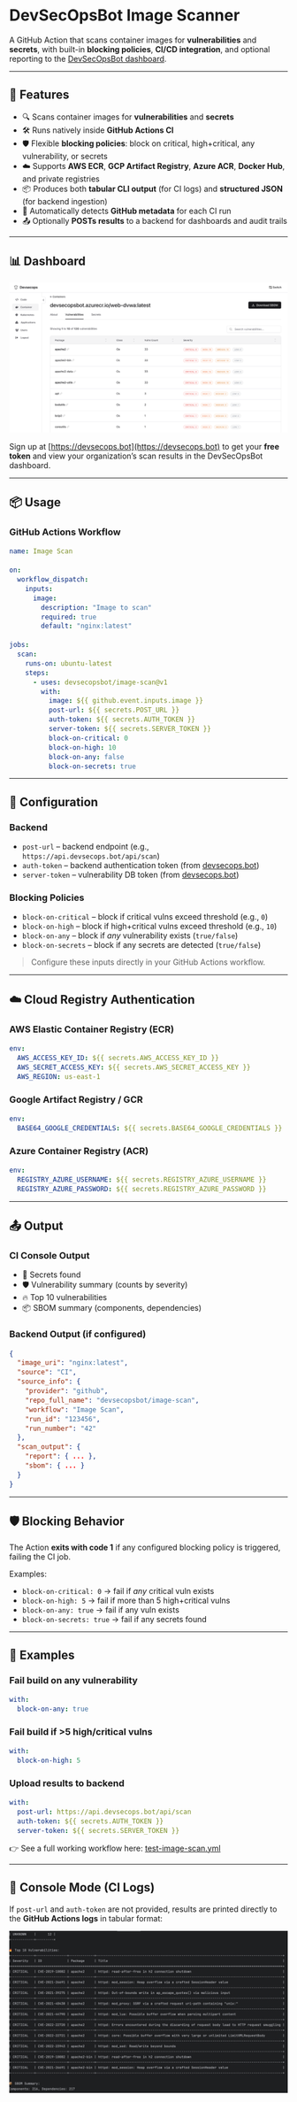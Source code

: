 # DevSecOpsBot Image Scanner

A GitHub Action that scans container images for **vulnerabilities** and **secrets**, with built-in **blocking policies**, **CI/CD integration**, and optional reporting to the [DevSecOpsBot dashboard](https://devsecops.bot).

---

## 🚀 Features

* 🔍 Scans container images for **vulnerabilities** and **secrets**
* 🛠️ Runs natively inside **GitHub Actions CI**
* 🛡️ Flexible **blocking policies**: block on critical, high+critical, any vulnerability, or secrets
* ☁️ Supports **AWS ECR**, **GCP Artifact Registry**, **Azure ACR**, **Docker Hub**, and private registries
* 📦 Produces both **tabular CLI output** (for CI logs) and **structured JSON** (for backend ingestion)
* 🯞 Automatically detects **GitHub metadata** for each CI run
* 📤 Optionally **POSTs results** to a backend for dashboards and audit trails

---

## 📊 Dashboard

![Dashboard](images/dashboard.png)

Sign up at [https://devsecops.bot](https://devsecops.bot) to get your **free token** and view your organization’s scan results in the DevSecOpsBot dashboard.

---

## 📦 Usage

### GitHub Actions Workflow

```yaml
name: Image Scan

on:
  workflow_dispatch:
    inputs:
      image:
        description: "Image to scan"
        required: true
        default: "nginx:latest"

jobs:
  scan:
    runs-on: ubuntu-latest
    steps:
      - uses: devsecopsbot/image-scan@v1
        with:
          image: ${{ github.event.inputs.image }}
          post-url: ${{ secrets.POST_URL }}
          auth-token: ${{ secrets.AUTH_TOKEN }}
          server-token: ${{ secrets.SERVER_TOKEN }}
          block-on-critical: 0
          block-on-high: 10
          block-on-any: false
          block-on-secrets: true
```

---

## 🔧 Configuration

### Backend

* `post-url` – backend endpoint (e.g., `https://api.devsecops.bot/api/scan`)
* `auth-token` – backend authentication token (from [devsecops.bot](https://devsecops.bot))
* `server-token` – vulnerability DB token (from [devsecops.bot](https://devsecops.bot))

### Blocking Policies

* `block-on-critical` – block if critical vulns exceed threshold (e.g., `0`)
* `block-on-high` – block if high+critical vulns exceed threshold (e.g., `10`)
* `block-on-any` – block if *any* vulnerability exists (`true/false`)
* `block-on-secrets` – block if any secrets are detected (`true/false`)

> Configure these inputs directly in your GitHub Actions workflow.

---

## ☁️ Cloud Registry Authentication

### AWS Elastic Container Registry (ECR)

```yaml
env:
  AWS_ACCESS_KEY_ID: ${{ secrets.AWS_ACCESS_KEY_ID }}
  AWS_SECRET_ACCESS_KEY: ${{ secrets.AWS_SECRET_ACCESS_KEY }}
  AWS_REGION: us-east-1
```

### Google Artifact Registry / GCR

```yaml
env:
  BASE64_GOOGLE_CREDENTIALS: ${{ secrets.BASE64_GOOGLE_CREDENTIALS }}
```

### Azure Container Registry (ACR)

```yaml
env:
  REGISTRY_AZURE_USERNAME: ${{ secrets.REGISTRY_AZURE_USERNAME }}
  REGISTRY_AZURE_PASSWORD: ${{ secrets.REGISTRY_AZURE_PASSWORD }}
```

---

## 📤 Output

### CI Console Output

* 🔐 Secrets found
* 🛡️ Vulnerability summary (counts by severity)
* 🔥 Top 10 vulnerabilities
* 📦 SBOM summary (components, dependencies)

### Backend Output (if configured)

```json
{
  "image_uri": "nginx:latest",
  "source": "CI",
  "source_info": {
    "provider": "github",
    "repo_full_name": "devsecopsbot/image-scan",
    "workflow": "Image Scan",
    "run_id": "123456",
    "run_number": "42"
  },
  "scan_output": {
    "report": { ... },
    "sbom": { ... }
  }
}
```

---

## 🛡️ Blocking Behavior

The Action **exits with code 1** if any configured blocking policy is triggered, failing the CI job.

Examples:

* `block-on-critical: 0` → fail if *any* critical vuln exists
* `block-on-high: 5` → fail if more than 5 high+critical vulns
* `block-on-any: true` → fail if any vuln exists
* `block-on-secrets: true` → fail if any secrets found

---

## 🔖 Examples

### Fail build on any vulnerability

```yaml
with:
  block-on-any: true
```

### Fail build if >5 high/critical vulns

```yaml
with:
  block-on-high: 5
```

### Upload results to backend

```yaml
with:
  post-url: https://api.devsecops.bot/api/scan
  auth-token: ${{ secrets.AUTH_TOKEN }}
  server-token: ${{ secrets.SERVER_TOKEN }}
```

👉 See a full working workflow here: [test-image-scan.yml](https://github.com/devsecopsbot/test-image-scan/blob/main/.github/workflows/test-image-scan.yml)

---

## 💑 Console Mode (CI Logs)

If `post-url` and `auth-token` are not provided, results are printed directly to the **GitHub Actions logs** in tabular format:

![Tabular Output](images/tabular.png)
